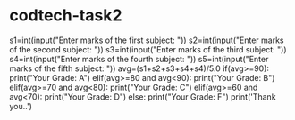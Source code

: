 # codtech-task2
s1=int(input("Enter marks of the first subject: "))
s2=int(input("Enter marks of the second subject: "))
s3=int(input("Enter marks of the third subject: "))
s4=int(input("Enter marks of the fourth subject: "))
s5=int(input("Enter marks of the fifth subject: "))
avg=(s1+s2+s3+s4+s4)/5.0
if(avg>=90):
    print("Your Grade: A")
elif(avg>=80 and avg<90):
    print("Your Grade: B")
elif(avg>=70 and avg<80):
    print("Your Grade: C")
elif(avg>=60 and avg<70):
    print("Your Grade: D")
else:
    print("Your Grade: F")
print('Thank you..')
